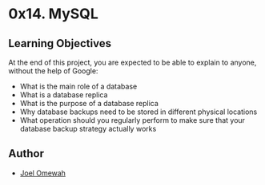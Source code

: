 # 0x14. MySQL

## Learning Objectives
At the end of this project, you are expected to be able to explain to anyone, without the help of Google:

* What is the main role of a database
* What is a database replica
* What is the purpose of a database replica
* Why database backups need to be stored in different physical locations
* What operation should you regularly perform to make sure that your database backup strategy actually works

## Author
* [Joel Omewah](https://github.com/Omewah)
